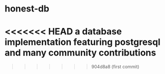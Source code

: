 # honest-db
<<<<<<< HEAD
a database implementation featuring postgresql and many community contributions
=======
>>>>>>> 904d8a8 (first commit)
